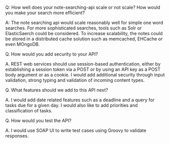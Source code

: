 Q:  How well does your note-searching-api scale or not scale? How would you make your search more efficient?

A:  The note searching api would scale reasonably well for simple one word searches.  For more sophisticated searches, tools
    such as Solr or ElasticSaerch could be considered.  To increase scalability, the notes could be stored in a distributed
    cache solution such as memcached, EHCache or even MOngoDB.

Q.  How would you add security to your API?

A.  REST web services should use session-based authentication, either by establishing a session token via a POST or by using an API key 
    as a POST body argument or as a cookie.  I would add additional security through input validation, strong typing and 
    validation of incoming content types.

Q.  What features should we add to this API next?

A.  I would add date related features such as a deadline and a query for tasks due for a given day.  I would also like 
    to add priorities and classification of tasks.
    
Q.  How would you test the API?

A.  I would use SOAP UI to write test cases using Groovy to validate responses.
